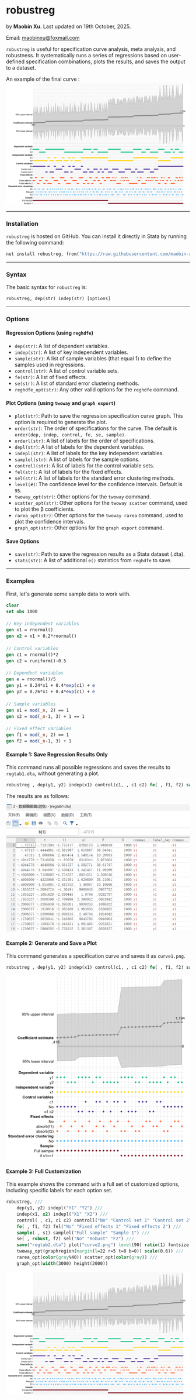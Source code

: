 # robustreg

by **Maobin Xu**. Last updated on 19th October, 2025.

Email: maobinxu@foxmail.com

`robustreg` is useful for specification curve analysis, meta analysis, and robustness. It systematically runs a series of regressions based on user-defined specification combinations, plots the results, and saves the output to a dataset.

An example of the final curve :
![Figure 2](fig/curve2.png)

---

### Installation

`robustreg` is hosted on GitHub. You can install it directly in Stata by running the following command:

```stata
net install robustreg, from("https://raw.githubusercontent.com/maobin-xu/robustreg/main/") replace
```

---

### Syntax

The basic syntax for `robustreg` is:

```stata
robustreg, dep(str) indep(str) [options]
```

---

### Options

#### Regression Options (using `reghdfe`)

* `dep(str)`: A list of dependent variables.
* `indep(str)`: A list of key independent variables.
* `sample(str)`: A list of sample variables (that equal 1) to define the samples used in regressions.
* `control(str)`: A list of control variable sets.
* `fe(str)`: A list of fixed effects.
* `se(str)`: A list of standard error clustering methods.
* `reghdfe_opt(str)`: Any other valid options for the `reghdfe` command.

#### Plot Options (using `twoway` and `graph export`)

* `plot(str)`: Path to save the regression specification curve graph. This option is required to generate the plot.
* `order(str)`: The order of specifications for the curve. The default is `order(dep, indep, control, fe, se, sample)`.
* `orderl(str)`: A list of labels for the order of specifications.
* `depl(str)`: A list of labels for the dependent variables.
* `indepl(str)`: A list of labels for the key independent variables.
* `samplel(str)`: A list of labels for the sample options.
* `controll(str)`: A list of labels for the control variable sets.
* `fel(str)`: A list of labels for the fixed effects.
* `sel(str)`: A list of labels for the standard error clustering methods.
* `level(#)`: The confidence level for the confidence intervals. Default is `95`.
* `twoway_opt(str)`: Other options for the `twoway` command.
* `scatter_opt(str)`: Other options for the `twoway scatter` command, used to plot the β coefficients.
* `rarea_opt(str)`: Other options for the `twoway rarea` command, used to plot the confidence intervals.
* `graph_opt(str)`: Other options for the `graph export` command.

#### Save Options

* `save(str)`: Path to save the regression results as a Stata dataset (.dta).
* `stats(str)`: A list of additional `e()` statistics from `reghdfe` to save.

---

### Examples

First, let's generate some sample data to work with.

```stata
clear
set obs 1000

// Key independent variables
gen x1 = rnormal()
gen x2 = x1 + 0.2*rnormal()

// Control variables
gen c1 = rnormal()*2
gen c2 = runiform()-0.5 

// Dependent variables
gen e = rnormal()/5
gen y1 = 0.24*x1 + 0.4*exp(c1) + e
gen y2 = 0.26*x1 + 0.4*exp(c1) + e

// Sample variables
gen s1 = mod(_n, 2) == 1
gen s2 = mod(_n-1, 3) + 1 == 1

// Fixed effect variables
gen f1 = mod(_n, 2) == 1
gen f2 = mod(_n-1, 3) + 1
```

#### Example 1: Save Regression Results Only

This command runs all possible regressions and saves the results to `regtab1.dta`, without generating a plot.

```stata
robustreg , dep(y1, y2) indep(x1) control(c1, , c1 c2) fe( , f1, f2) sample( , s1) se(robust, , f2) save("regtab1")
```
The results are as follows:

![Figure 3](fig/result.png)

#### Example 2: Generate and Save a Plot

This command generates a specification curve and saves it as `curve1.png`.

```stata
robustreg , dep(y1, y2) indep(x1) control(c1, , c1 c2) fe( , f1, f2) sample( , s1)  plot("curve1.png") twoway_opt(graphregion(margin(l=42 r=5 t=0 b=0))) graph_opt(width(1500) height(1500))
```

![Figure 1](fig/curve1.png)

#### Example 3: Full Customization

This example shows the command with a full set of customized options, including specific labels for each option set.

```stata
robustreg, ///
    dep(y1, y2) indepl("Y1" "Y2") ///
    indep(x1, x2) indepl("X1" "X2") ///
    control( , c1, c1 c2) controll("No" "Control set 1" "Control set 2") ///
    fe( , f1, f2) fel("No" "Fixed effects 1" "Fixed effects 2") ///
    sample( , s1) samplel("Full sample" "Sample 1") ///
    se( , robust, f2) sel("No" "Robust" "F2") ///
    save("regtab2.dta") plot("curve2.png") level(90) ratio(1) fontsize(small) ///
    twoway_opt(graphregion(margin(l=22 r=5 t=0 b=0)) scale(0.6)) ///
    rarea_opt(color(gray%40)) scatter_opt(color(gray)) ///
    graph_opt(width(3000) height(2000))
```

![Figure 2](fig/curve2.png)
